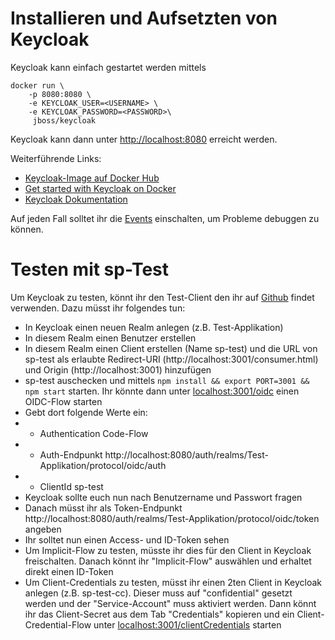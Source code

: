 # Installieren und Aufsetzten von Keycloak

Keycloak kann einfach gestartet werden mittels

```
docker run \
	-p 8080:8080 \
	-e KEYCLOAK_USER=<USERNAME> \
	-e KEYCLOAK_PASSWORD=<PASSWORD>\
	 jboss/keycloak
```

Keycloak kann dann unter [http://localhost:8080](http://localhost:8080) erreicht werden.


Weiterführende Links:
* [Keycloak-Image auf Docker Hub](https://hub.docker.com/r/jboss/keycloak/)
* [Get started with Keycloak on Docker](https://www.keycloak.org/getting-started/getting-started-docker)
* [Keycloak Dokumentation](https://www.keycloak.org/documentation)

Auf jeden Fall solltet ihr die [Events](https://www.keycloak.org/docs/latest/server_admin/index.html#auditing-and-events) einschalten, um Probleme debuggen zu können. 

# Testen mit sp-Test
Um Keycloak zu testen, könnt ihr den Test-Client den  ihr auf [Github](https://github.com/lizzyTheLizard/sp-test) findet verwenden. Dazu müsst ihr folgendes tun:
* In Keycloak einen neuen Realm anlegen (z.B. Test-Applikation)
* In diesem Realm einen Benutzer erstellen
* In diesem Realm einen Client erstellen (Name sp-test) und die URL von sp-test als erlaubte Redirect-URI (http://localhost:3001/consumer.html) und Origin (http://localhost:3001) hinzufügen
* sp-test auschecken und mittels ```npm install && export PORT=3001 && npm start``` starten. Ihr könnte dann unter [localhost:3001/oidc](http://localhost:3001/oidc) einen OIDC-Flow starten
* Gebt dort folgende Werte ein:
* * Authentication Code-Flow
* * Auth-Endpunkt http://localhost:8080/auth/realms/Test-Applikation/protocol/oidc/auth
* * ClientId sp-test
* Keycloak sollte euch nun nach Benutzername und Passwort fragen
* Danach müsst ihr als Token-Endpunkt http://localhost:8080/auth/realms/Test-Applikation/protocol/oidc/token angeben
* Ihr solltet nun einen Access- und ID-Token sehen
* Um Implicit-Flow zu testen, müsste ihr dies für den Client in Keycloak freischalten. Danach könnt ihr "Implicit-Flow" auswählen und erhaltet direkt einen ID-Token
* Um Client-Credentials zu testen, müsst ihr einen 2ten Client in Keycloak anlegen (z.B. sp-test-cc). Dieser muss auf "confidential" gesetzt werden und der "Service-Account" muss aktiviert werden. Dann könnt ihr das Client-Secret aus dem Tab "Credentials" kopieren und ein Client-Credential-Flow unter [localhost:3001/clientCredentials](http://localhost:3001/clientCredentials) starten

